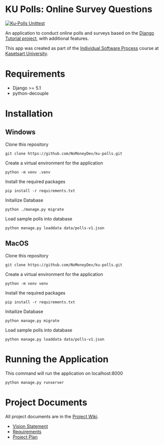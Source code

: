 # KU Polls: Online Survey Questions 
[![Ku-Polls Unittest](https://github.com/NoMoneyDev/ku-polls/actions/workflows/kupolls-test.yml/badge.svg)](https://github.com/NoMoneyDev/ku-polls/actions/workflows/kupolls-test.yml)

An application to conduct online polls and surveys based
on the [Django Tutorial project](https://docs.djangoproject.com/en/5.1/intro/tutorial01/), with
additional features.

This app was created as part of the [Individual Software Process](
https://cpske.github.io/ISP) course at [Kasetsart University](https://www.ku.ac.th).

# Requirements
- Django >= 5.1
- python-decouple 

# Installation
## Windows
Clone this repository
```
git clone https://github.com/NoMoneyDev/ku-polls.git
```
Create a virtual environment for the application
```
python -m venv .venv
```
Install the required packages
```
pip install -r requirements.txt
```
Initailize Database
```
python ./manage.py migrate
```
Load sample polls into database
```
python manage.py loaddata data/polls-v1.json
```

## MacOS
Clone this repository
```
git clone https://github.com/NoMoneyDev/ku-polls.git
```
Create a virtual environment for the application
```
python -m venv venv
```
Install the required packages
```
pip install -r requirements.txt
```
Initailize Database
```
python manage.py migrate
```
Load sample polls into database
```
python manage.py loaddata data/polls-v1.json
```

# Running the Application
This command will run the application on localhost:8000
```
python manage.py runserver
```

# Project Documents

All project documents are in the [Project Wiki](../../wiki/Home).

- [Vision Statement](../../wiki/Vision%20Statement)
- [Requirements](../../wiki/Requirements)
- [Project Plan](../../wiki/Project%20Plan)
